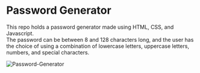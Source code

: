 # Password Generator
This repo holds a password generator made using HTML, CSS, and Javascript.<br>
The password can be between 8 and 128 characters long, and the user has the choice of using a combination of lowercase letters, uppercase letters, numbers, and special characters.

![Password-Generator](https://user-images.githubusercontent.com/99096273/161397715-6fc9d1c3-d016-46f6-9120-6b50ca5a02f3.png)

